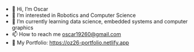 - 👋 Hi, I’m Oscar
- 👀 I’m interested in Robotics and Computer Science
- 🌱 I’m currently learning data science, embedded systems and computer graphics
- 📫 How to reach me oscar19260@gmail.com
- 💼 My Portfolio: https://oz26-portfolio.netlify.app
